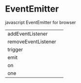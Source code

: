 EventEmitter
============

javascript EventEmitter for browser

<table>
    <tr>
        <td>addEventListener</td>
        <td></td>
    </tr>
    <tr>
        <td>removeEventListener</td>
        <td></td>
    </tr>
    <tr>
        <td>trigger</td>
        <td></td>
    </tr>
    <tr>
        <td>emit</td>
        <td></td>
    </tr>
    <tr>
        <td>on</td>
        <td></td>
    </tr>
    <tr>
        <td>one</td>
        <td></td>
    </tr>
</table>
